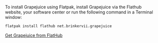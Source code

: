 To install Grapejuice using Flatpak, install Grapejuice via the Flathub website, your software center or run the following command in a Terminal window:

 ```sh
 flatpak install flathub net.brinkervii.grapejuice
 ```

 <a href="https://flathub.org/apps/net.brinkervii.grapejuice" target="_blank">Get Grapejuice from FlatHub</a>